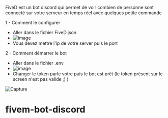 FiveD est un bot discord qui permet de voir combien de personne sont connecté sur votre serveur en temps réel avec quelques petite commande

1 - Comment le configurer 

- Aller dans le fichier FiveD.json
- ![image](https://user-images.githubusercontent.com/83259991/163959689-a22462c8-9496-40b8-b5cc-ae44b4c86700.png)
- Vous devez mettre l'ip de votre server puis le port 

2 - Comment démarrer le bot

- Aller dans le fichier .env
- ![image](https://user-images.githubusercontent.com/83259991/163884220-60798aca-cf94-49d7-a08a-4c3f76bdc347.png)
- Changer le token parle votre puis le bot est prêt (le token présent sur le screen n'est pas valide ;) )

![Capture](https://user-images.githubusercontent.com/83259991/163886117-eea9d116-6df2-445a-aadb-eb7f6f46eae4.PNG)

# fivem-bot-discord
